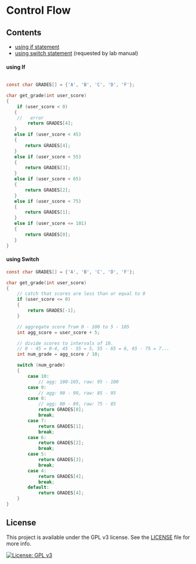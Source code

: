 # Control Flow

## Contents
- [using if statement](./lab_1_computeGrade.c)
- [using switch statement](./lab_1_computeGrade.c) (requested by lab manual)

#### using If
``` c

const char GRADES[] = {'A', 'B', 'C', 'D', 'F'};

char get_grade(int user_score)
{
    if (user_score < 0)
   {
    //   error
        return GRADES[4];
   }
   else if (user_score < 45)
   {
       return GRADES[4];
   }
   else if (user_score < 55)
   {
       return GRADES[3];
   }
   else if (user_score < 65)
   {
       return GRADES[2];
   }
   else if (user_score < 75)
   {
       return GRADES[1];
   }
   else if (user_score <= 101)
   {
       return GRADES[0];
   }
}

```

#### using Switch

``` c
const char GRADES[] = {'A', 'B', 'C', 'D', 'F'};

char get_grade(int user_score)
{
    // catch that scores are less than or equal to 0
    if (user_score <= 0)
    {
        return GRADES[-1];
    }

    // aggregate score from 0 - 100 to 5 - 105
    int agg_score = user_score + 5;

    // divide scores to intervals of 10.
    // 0 - 45 = 0-4, 45 - 55 = 5, 55 - 65 = 6, 65 - 75 = 7... 
    int num_grade = agg_score / 10;

    switch (num_grade)
    {
        case 10:
            // agg: 100-105, raw: 95 - 100
        case 9:
            // agg: 90 - 99, raw: 85 - 95
        case 8:
            // agg: 80 - 89, raw: 75 - 85
            return GRADES[0];
            break;
        case 7:
            return GRADES[1];
            break;
        case 6:
            return GRADES[2];
            break;
        case 5:
            return GRADES[3];
            break;
        case 4:
            return GRADES[4];
            break;
        default:
            return GRADES[4];
    }
}
```

## License
This project is available under the GPL v3 license. See the [LICENSE](./LICENSE.md) file for more info.

[![License: GPL v3](https://img.shields.io/badge/License-GPLv3-blue.svg)](https://www.gnu.org/licenses/gpl-3.0) 
